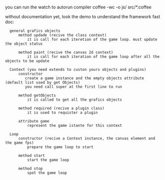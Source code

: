 you can run the watch to autorun compiler
   coffee -wc -o js/ src/*.coffee

without documentation yet, look the demo to understand the framework
   fast doc:

      general grafics objects
          method updade (recive the class context)
              it is call for each iteretion of the game loop. must update the object status
          
          method paint (recive the canvas 2d context)
              it is call for each iteration of the game loop after all the objects to be update
              
      Context (you need extends to custon yours objects and plugins)
          constructor
             create a game instance and the empty objects attribute (default list used by get Objects)
             you need call super at the first line to run
      
          method getObjects
              it is called to get all the grafics objects
              
          method required (recive a plugin class)
              it is used to requister a plugin
              
          attribute game
              represent the game istante for this context
              
      Loop 
          constructor (recive a Context instance, the canvas element and the game fps)
              prepare the game loop to start
              
          method start
              start the game loop
              
          method stop
              spot the game loop
              